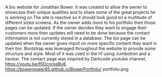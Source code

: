A bio website for Jonathan Bower. It was created to allow the owner to showcase their unique qualities and to share some of the great projects he is working on.The site is reactive so it should look good on a multitude of different sized screens. As the owner adds more to his portfolio then those pages can be updated. If the owner decides they want to engage their customers more then updates will need to be done because the contact information is not currently stored in a database. The bio page can be updated when the owner gives imput on more specific content they want in their bio. 
Bootstrap was leveraged throughout the website to provide some structure and style. Most of it was used in the h1 using Jumbotron and a navbar. The contact page was inspired by Darkcode youtube channel, https://youtu.be/f0DcnrpeBv8.
 https://bowerpower85.github.io/BowerPortfolio/
 portfolio.png
